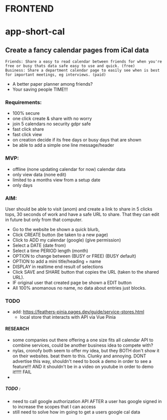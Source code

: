 # FRONTEND
# app-short-cal

## Create a fancy calendar pages from iCal data
    Friends: Share a easy to read calendar between friends for when you're free or busy thats data safe easy to use and quick. (free)
    Business: Share a department calendar page to easily see when is best for important meetings, eg interviews. (paid)
- A better paper planner among friends?
- Your saving people TIME!!!

### Requirements:
- 100% secure
- one click create & share with no worry
- join 5 calendars no security gdpr safe
- fast click share
- fast click view
- on creation decide if its free days or busy days that are shown
- be able to add a simple one line message/header

### MVP:
- offline (none updating calendar for now) calendar data
- only view data (none edit)
- limited to a months view from a setup date
- only days

### AIM:
User should be able to visit (anom) and create a link to share in 5 clicks tops, 
30 seconds of work and have a safe URL to share. That they can edit in future but only from that computer.

- Go to the website be shown a quick blurb, 
- Click CREATE button (be taken to a new page)
- Click to ADD my calendar (google) (give permission)
- Select a DATE (date from)
- Select a time PERIOD length (month) 
- OPTION to change between (BUSY or FREE) (BUSY default)
- OPTION to add a mini title/heading + name
- DISPLAY in realtime end result of selections
- Click SAVE and SHARE button that copies the URL (taken to the shared URL).
- IF original user that created page be shown a EDIT button 
- All 100% anomanous no name, no data about entries just blocks.


### TODO
- add: https://feathers-pinia.pages.dev/guide/service-stores.html
   - local store that interacts with API via Vue Pinia


#### RESEARCH
- some companies out there offering a one size fits all calendar API to combine services, could be another business idea to compete with?
- nylas, cronofy both seem to offer my idea, but they BOTH don't show it on their websites. beat them to this. Clunky and annoying. DONT advertise this way, shouldn't need to book a demo in order to see a feature!!! AND it shouldn't be in a video on youtube in order to demo it!!!!! FAIL
- 


##### TODO :
- need to call google authorization API AFTER a user has google signed in to increase the scopes that I can access
- still need to solve how im going to get a users google cal data